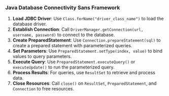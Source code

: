 ### Java Database Connectivity Sans Framework

1. **Load JDBC Driver**: Use `Class.forName("driver_class_name")` to load the database driver.
2. **Establish Connection**: Call `DriverManager.getConnection(url, username, password)` to connect to the database.
3. **Create PreparedStatement**: Use `Connection.prepareStatement(sql)` to create a prepared statement with parameterized queries.
4. **Set Parameters**: Use `PreparedStatement.setType(index, value)` to bind values to query parameters.
5. **Execute Query**: Use `PreparedStatement.executeQuery()` or `executeUpdate()` to run the parameterized query.
6. **Process Results**: For queries, use `ResultSet` to retrieve and process data.
7. **Close Resources**: Call `close()` on `ResultSet`, `PreparedStatement`, and `Connection` to free resources.